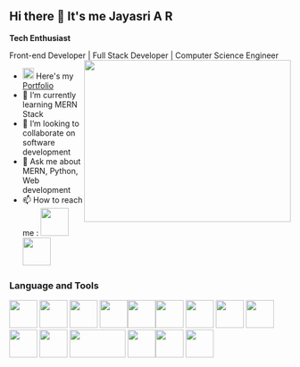 ## Hi there 👋 It's me Jayasri  A R

**Tech Enthusiast**

Front-end Developer | Full Stack Developer | Computer Science Engineer 
<img align="right" width="370" height="290" src="https://media.giphy.com/media/v1.Y2lkPTc5MGI3NjExNHF5dmh6YmFzMm40MXIzb3Awc296dTBkZnZtMGQ2ODdteTVpYnlsaCZlcD12MV9pbnRlcm5hbF9naWZfYnlfaWQmY3Q9Zw/L1R1tvI9svkIWwpVYr/giphy.gif">
- <img height=20 width=20 src="https://github.com/JayasriAR/JayasriAR/assets/109610628/2425b863-e4af-4c81-acd6-5b0eb317e1d2"/> Here's my [Portfolio](https://jayasriar.github.io/Portfolio/)                                                 
- 🌱 I’m currently learning MERN Stack
- 👯 I’m looking to collaborate on software development
- 💬 Ask me about MERN, Python, Web development
- 📫 How to reach me :
  [<img height=50 width=50 src="https://github.com/JayasriAR/JayasriAR/assets/109610628/9fc53680-8298-4492-a483-69d78b29235f"/>](https://www.linkedin.com/in/jayasri-a-r/)
  [<img height=50 width=50 src="https://github.com/JayasriAR/JayasriAR/assets/109610628/a9ce6263-b8d4-4c35-a44e-76d963368a6d"/>](mailto:jayasrirangaramanujam@gmail.com?subject=Your%20Subject%20Here&body=Your%20Message%20Here)
  
### Language and Tools 
 <img height="50" width="50" src="https://media.giphy.com/media/XAxylRMCdpbEWUAvr8/giphy.gif" /> <img height="50" width="50" src="https://media.giphy.com/media/fsEaZldNC8A1PJ3mwp/giphy.gif" /> <img height="50" width="50" src="https://media.giphy.com/media/Sr8xDpMwVKOHUWDVRD/giphy.gif" /> <img height="50" width="50" src="https://img.icons8.com/color/48/000000/c-programming.png" /><img height="50" width="50" src="https://media.giphy.com/media/LMt9638dO8dftAjtco/giphy.gif" /><img height="50" width="50" src="https://media.giphy.com/media/ln7z2eWriiQAllfVcn/giphy.gif"/> <img height="50" width="50" src="https://media.giphy.com/media/eNAsjO55tPbgaor7ma/giphy.gif"/> <img height="50" width="50" src="https://img.icons8.com/color/48/000000/mysql-logo.png"/> <img height="50" width="50" src="https://img.icons8.com/color/48/000000/mongodb.png"/> <img height="50" width="50" src="https://media.giphy.com/media/kdFc8fubgS31b8DsVu/giphy.gif"/> <img height="50" width="50" src="https://media.giphy.com/media/IdyAQJVN2kVPNUrojM/giphy.gif"/> <img height="50" width="100" src="https://media.giphy.com/media/kH1DBkPNyZPOk0BxrM/giphy.gif"/> <img height="50" src="https://img.icons8.com/officel/480/null/java-eclipse.png"/><img height="50" width="50" src="https://github.com/JayasriAR/JayasriAR/assets/109610628/ee000e54-2f08-4471-b749-96614b64b855"/>
<img height="50" width="50" src="https://github.com/JayasriAR/JayasriAR/assets/109610628/17e8f62c-507a-424a-8d4f-25edeaf524d4"/>

